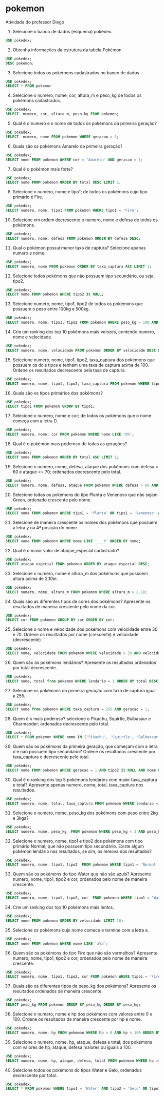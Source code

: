 # pokemon
Atividade do professor Diego

1.	Selecione o banco de dados (esquema) pokédex.

```SQL
USE pokedex;

```
2.	Obtenha informações da estrutura da tabela Pokémon.
```SQL
USE pokedex;
DESC pokemon;
```
3.	Selecione todos os pokémons cadastrados no banco de dados.
```SQL
USE pokedex;
SELECT * FROM pokemon
```
4.	Selecione o numero, nome, cor, altura_m e peso_kg de todos os pokémons cadastrados.
```SQL
USE pokedex;
SELECT  numero, cor, altura_m, peso_kg FROM pokemon;
```

5.	Qual é o numero e o nome de todos os pokémons da primeira geração?
```SQL
USE pokedex;
SELECT  numero, nome FROM pokemon WHERE geracao = 1;
```
6.	Quais são os pokémons Amarelo da primeira geração?
```SQL
USE pokedex;
SELECT nome FROM pokemon WHERE cor = 'Amarelo' AND geracao = 1;
```
7.	Qual é o pokémon mais forte?
```SQL
USE pokedex;
SELECT nome FROM pokemon ORDER BY total DESC LIMIT 1;
```
8.	Selecione o numero, nome e tipo1; de todos os pokémons cujo tipo primário é Fire.
```SQL
USE pokedex;
SELECT numero, nome, tipo1 FROM pokemon WHERE tipo1 = 'Fire';
```
10.	Selecione em ordem decrescente o numero, nome e defesa de todos os pokémons.
```SQL
USE pokedex;
SELECT numero, nome, defesa FROM pokemon ORDER BY defesa DESC;
```
11.	Qual o pokémon possui menor taxa de captura? Selecione apenas numero e nome.
```SQL
USE pokedex;
SELECT numero, nome FROM pokemon ORDER BY taxa_captura ASC LIMIT 1;
```
12.	Selecione todos pokémons que não possuem tipo secundário, ou seja, tipo2.
```SQL
USE pokedex;
SELECT nome FROM pokemon WHERE tipo2 IS NULL;
```
13.	Selecione numero, nome, tipo1, tipo2 de todos os pokémons que possuem o peso entre 100kg e 500kg.
```SQL
USE pokedex;
SELECT numero, nome, tipo1, tipo2 FROM pokemon WHERE peso_kg > 100 AND peso_kg < 500;
```
14.	Crie um ranking dos top 10 pokémons mais velozes, contendo numero, nome e velocidade.
```SQL
USE pokedex;
SELECT numero, nome, velocidade FROM pokemon ORDER BY velocidade DESC LIMIT 10;
```
15.	Selecione numero, nome, tipo1, tipo2, taxa_captura dos pokémons que possuem os dois tipos e tenham uma taxa de captura acima de 100. Ordene os resultados decrescente pela taxa de captura.
```SQL
USE pokedex;
SELECT numero, nome, tipo1, tipo2, taxa_captura FROM pokemon WHERE tipo1 IS NOT NULL AND tipo2 IS NOT NULL AND taxa_captura > 100; 
```
16.	Quais são os tipos primários dos pokémons?
```SQL
USE pokedex;
SELECT tipo1 FROM pokemon GROUP BY tipo1; 
```
17.	Selecione o numero, nome e cor; de todos os pokémons que o nome começa com a letra D.
```SQL
USE pokedex;
SELECT numero, nome, cor FROM pokemon WHERE nome LIKE 'D%'; 
```
18.	Qual é o pokémon mais poderoso de todas as gerações?
```SQL
USE pokedex;
SELECT nome FROM pokemon ORDER BY total ASC LIMIT 1;
```
19.	Selecione o numero, nome, defesa, ataque dos pokémons com defesa > 60 e ataque <= 70; ordenados decrescente pelo total.
```SQL
USE pokedex;
SELECT numero, nome, defesa, ataque FROM pokemon WHERE defesa > 60 AND  ataque <= 70 ORDER BY total ASC;
```
20.	Selecione todos os pokémons do tipo Planta e Venenoso que não sejam Green, ordenado crescente pelo nome.
```SQL
USE pokedex;
SELECT nome FROM pokemon WHERE tipo1 = 'Planta' OR tipo1 = 'Venenoso' AND cor != 'Green' ORDER BY nome;
```
21.	Selecione de maneira crescente os nomes dos pokémons que possuem a letra y na 4ª posição do nome.
```SQL
USE pokedex;
SELECT nome FROM pokemon WHERE nome LIKE '___Y' ORDER BY nome;
```
22.	Qual é o maior valor de ataque_especial cadastrado?
```SQL
USE pokedex;
SELECT ataque_especial FROM pokemon ORDER BY ataque_especial DESC;
```
23.	Selecione o numero, nome e altura_m dos pokémons que possuem altura acima de 2,10m.
```SQL
USE pokedex;
SELECT numero, nome, altura_m FROM pokemon WHERE altura_m > 2.10;
```
24.	Quais são as diferentes tipos de cores dos pokémons? Apresente os resultados de maneira crescente pelo nome da cor.
```SQL
USE pokedex;
SELECT cor FROM pokemon GROUP BY cor ORDER BY cor;
```
25.	Selecione o nome e velocidade dos pokémons com velocidade entre 30 e 70. Ordene os resultados por nome (crescente) e velocidade (decrescente)
```SQL
USE pokedex;
SELECT nome, velocidade FROM pokemon WHERE velocidade > 30 AND velocidade < 70 ORDER BY nome, velocidade DESC;
```
26.	Quem são os pokémons lendários? Apresente os resultados ordenados por total decrescente.
```SQL
USE pokedex;
SELECT nome, total from pokemon WHERE lendario = 1 ORDER BY total DESC;
```
27.	Selecione os pokémons da primeira geração com taxa de captura igual a 255.
```SQL
USE pokedex;
SELECT nome from pokemon WHERE taxa_captura = 255 AND geracao = 1;
```
28.	Quem é o mais poderoso? selecione o Pikachu, Squirtle, Bulbasaur e Charmander; ordenados decrescente pelo total.
```SQL
USE pokedex;
SELECT * FROM pokemon WHERE nome IN ('Pikachu', 'Squirtle', 'Bulbasaur', 'Charmander') ORDER BY total DESC;
```
29.	Quem são os pokémons da primeira geração, que começam com a letra d e não possuem tipo secundário? Ordene os resultados crescente por taxa_captura e decrescente pelo total.
```SQL
USE pokedex;
SELECT nome FROM pokemon WHERE geracao = 1 AND tipo2 IS NULL AND nome LIKE '%D' ORDER BY taxa_captura, total DESC;
```
30.	Qual é o ranking dos top 5 pokémons lendários com maior taxa_captura e total? Apresente apenas numero, nome, total, taxa_captura nos resultados.
```SQL
USE pokedex;
SELECT numero, nome, total, taxa_captura FROM pokemon WHERE lendario = 1 ORDER BY taxa_captura DESC, total DESC LIMIT 5;
```
31.	Selecione o numero, nome, peso_kg dos pokémons com peso entre 2kg e 3kgs?
```SQL
USE pokedex;
SELECT numero, nome, peso_kg  FROM pokemon WHERE peso_kg < 3 AND peso_kg > 2;
```
32.	Selecione o numero, nome, tipo1 e tipo2 dos pokémons com tipo primário Normal, que não possuem tipo secundário. Existe algum pokémon lendário nos resultados, se sim, os remova dos resultados?
```SQL
USE pokedex;
SELECT numero, nome, tipo1, tipo2  FROM pokemon WHERE tipo1 = 'Normal' AND tipo2 IS NULL AND LENDARIO = 0;
```
33.	Quem são os pokémons do tipo Water que não são azuis? Apresente numero, nome, tipo1, tipo2 e cor, ordenados pelo nome de maneira crescente.
```SQL
USE pokedex;
SELECT numero, nome, tipo1, tipo2, cor  FROM pokemon WHERE tipo1 = 'Water' AND cor != 'Blue' ORDER BY nome;
```
34.	Crie um ranking dos top 10 pokémons mais lentos.
```SQL
USE pokedex;
SELECT nome FROM pokemon ORDER BY velocidade LIMIT 10;
```
35.	Selecione os pokémons cujo nome comece e termine com a letra a.
```SQL
USE pokedex;
SELECT nome FROM pokemon WHERE nome LIKE 'a%a';
```
36.	Quem são os pokémons do tipo Fire que não são vermelhos? Apresente numero, nome, tipo1, tipo2 e cor, ordenados pelo nome de maneira crescente.
```SQL
USE pokedex;
SELECT numero, nome, tipo1, tipo2, cor FROM pokemon WHERE tipo1 = 'Fire' AND cor != 'Red' ORDER BY nome;
```
37.	Quais são os diferentes tipos de peso_kg dos pokémons? Apresente os resultados ordenados de maneira crescente.
```SQL
USE pokedex;
SELECT peso_kg FROM pokemon GROUP BY peso_kg ORDER BY peso_kg;
```
38.	Selecione o numero, nome e hp dos pokémons com valores entre 0 e 100. Ordene os resultados de maneira crescente por hp e nome.
```SQL
USE pokedex;
SELECT numero, nome, hp FROM pokemon WHERE hp > 0 AND hp < 100 ORDER BY hp, nome;
```
39.	Selecione o numero, nome, hp, ataque, defesa e total; dos pokémons com valores de hp, ataque, defesa maiores ou iguais a 100.
```SQL
USE pokedex;
SELECT numero, nome, hp, ataque, defesa, total FROM pokemon WHERE hp >= 100 AND ataque >= 100 AND defesa>= 100;
```
40.	Selecione todos os pokémons do tipos Water e Gelo, ordenados decrescente por total.
```SQL
USE pokedex;
SELECT * FROM pokemon WHERE tipo1 = 'Water' AND tipo2 = 'Gelo' OR tipo1 = 'Gelo' AND tipo2 = 'Water' ORDER BY total DESC;
```
